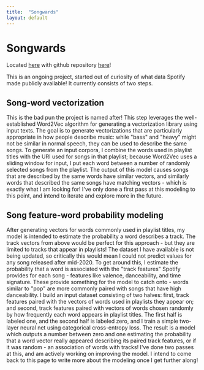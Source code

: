 ```yaml
---
title:  "Songwards"
layout: default
---
```


# Songwards

Located [here](https://songwards.dev) with github repository [here](https://github.com/benjaminmadisen/songwards)!

This is an ongoing project, started out of curiosity of what data Spotify made publicly available! It currently consists of two steps.

## Song-word vectorization

This is the bad pun the project is named after! This step leverages the well-established Word2Vec algorithm for generating a vectorization library using input texts. The goal is to generate vectorizations that are particularly appropriate in how people describe music: while "bass" and "heavy" might not be similar in normal speech, they can be used to describe the same songs. To generate an input corpora, I combine the words used in playlist titles with the URI used for songs in that playlist; because Word2Vec uses a sliding window for input, I put each word between a number of randomly selected songs from the playlist. The output of this model causes songs that are described by the same words have similar vectors, and similarly words that described the same songs have matching vectors - which is exactly what I am looking for! I've only done a first pass at this modeling to this point, and intend to iterate and explore more in the future.

## Song feature-word probability modeling

After generating vectors for words commonly used in playlist titles, my model is intended to estimate the probability a word describes a track. The track vectors from above would be perfect for this approach - but they are limited to tracks that appear in playlists! The dataset I have available is not being updated, so critically this would mean I could not predict values for any song released after mid-2020. To get around this, I estimate the probability that a word is associated with the "track features" Spotify provides for each song - features like valence, danceability, and time signature. These provide something for the model to catch onto - words similar to "pop" are more commonly paired with songs that have high danceability. I build an input dataset consisting of two halves: first, track features paired with the vectors of words used in playlists they appear on; and second, track features paired with vectors of words chosen randomly by how frequently each word appears in playlist titles. The first half is labeled one, and the second half is labeled zero, and I train a simple two-layer neural net using categorical cross-entropy loss. The result is a model which outputs a number between zero and one estimating the probability that a word vector really appeared describing its paired track features, or if it was random - an association of words with tracks! I've done two passes at this, and am actively working on improving the model. I intend to come back to this page to write more about the modeling once I get further along!